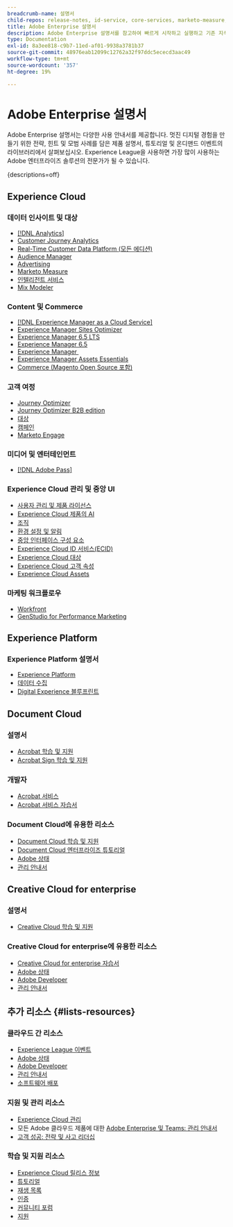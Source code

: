 ```yaml
---
breadcrumb-name: 설명서
child-repos: release-notes, id-service, core-services, marketo-measure, deliverability-learn, dynamic-media-developer-resources, dynamic-media-classic, journeys
title: Adobe Enterprise 설명서
description: Adobe Enterprise 설명서를 참고하여 빠르게 시작하고 실행하고 기존 지식을 기반으로 하여 Adobe 소프트웨어 전문가가 되어 보십시오. Experience Cloud, Experience Platform, Document Cloud 및 Creative Cloud for enterprise에서 제공하는 Adobe 엔터프라이즈 솔루션에 대한 가이드, 튜토리얼, 플레이리스트 및 릴리스 정보를 이용할 수 있습니다.
type: Documentation
exl-id: 8a3ee818-c9b7-11ed-af01-9938a3781b37
source-git-commit: 48976eab12099c12762a32f97ddc5ececd3aac49
workflow-type: tm+mt
source-wordcount: '357'
ht-degree: 19%

---
```



# Adobe Enterprise 설명서

Adobe Enterprise 설명서는 다양한 사용 안내서를 제공합니다. 멋진 디지털 경험을 만들기 위한 전략, 힌트 및 모범 사례를 담은 제품 설명서, 튜토리얼 및 온디맨드 이벤트의 라이브러리에서 살펴보십시오. Experience League을 사용하면 가장 많이 사용하는 Adobe 엔터프라이즈 솔루션의 전문가가 될 수 있습니다.

{descriptions=off}

## Experience Cloud

### 데이터 인사이트 및 대상

+ [[!DNL Analytics]](analytics.md)
+ [Customer Journey Analytics](customer-journey-analytics.md)
+ [Real-Time Customer Data Platform (모든 에디션)](real-time-customer-data-platform.md)
+ [Audience Manager](audience-manager.md)
+ [Advertising](advertising.md)
+ [Marketo Measure](marketo-measure.md)
+ [인텔리전트 서비스](intelligent-services.md)
+ [Mix Modeler](mix-modeler.md)

### Content 및 Commerce

+ [[!DNL Experience Manager as a Cloud Service]](experience-manager-cloud-service.md)
+ [Experience Manager Sites Optimizer](https://experienceleague.adobe.com/ko/docs/experience-manager-sites-optimizer/content/home)
+ [Experience Manager 6.5 LTS](experience-manager-65-lts.md)
+ [Experience Manager 6.5](experience-manager-65.md)
+ [Experience Manager &#x200B;](experience-manager-release-information#/help/using/aem-previous-versions.md)
+ [Experience Manager Assets Essentials](experience-manager-assets-essentials#help)
+ [Commerce (Magento Open Source 포함)](commerce.md)

### 고객 여정

+ [Journey Optimizer](journey-optimizer.md)
+ [Journey Optimizer B2B edition](journey-optimizer-b2b.md)
+ [대상](target.md)
+ [캠페인](campaign.md)
+ [Marketo Engage](marketo-engage.md)

### 미디어 및 엔터테인먼트

+ [[!DNL Adobe Pass]](pass.md)

### Experience Cloud 관리 및 중앙 UI

+ [사용자 관리 및 제품 라이선스](core-services#/help/interface/administration/admin-console.md)
+ [Experience Cloud 제품의 AI](core-services#/help/interface/features/generative-ai.md)
+ [조직](core-services#/help/interface/administration/organizations.md)
+ [환경 설정 및 알림](core-services#/help/interface/features/account-preferences.md)
+ [중앙 인터페이스 구성 요소](core-services#interface)
+ [Experience Cloud ID 서비스(ECID)](id-service#using)
+ [Experience Cloud 대상](core-services#/help/interface/services/audiences/overview.md)
+ [Experience Cloud 고객 속성](core-services#/help/interface/services/customer-attributes/attributes.md)
+ [Experience Cloud Assets](core-services#/help/interface/services/assets/experience-cloud-assets.md)

### 마케팅 워크플로우

+ [Workfront](workfront.md)
+ [GenStudio for Performance Marketing](genstudio-for-performance-marketing.md)

<!--
+ [Workfront Tutorials](workfront-learn#tutorials-workfront)
-->

## Experience Platform

### Experience Platform 설명서

+ [Experience Platform](experience-platform.md)
+ [데이터 수집](data-collection.md)
+ [Digital Experience 블루프린트](blueprints-learn#architecture)

## Document Cloud

### 설명서

+ [Acrobat 학습 및 지원](https://helpx.adobe.com/kr/support/acrobat.html)
+ [Acrobat Sign 학습 및 지원](https://helpx.adobe.com/kr/support/sign.html)

### 개발자

+ [Acrobat 서비스](https://developer.adobe.com/document-services/docs/overview/)
+ [Acrobat 서비스 자습서](acrobat-services-learn#tutorials)

### Document Cloud에 유용한 리소스

+ [Document Cloud 학습 및 지원](https://helpx.adobe.com/kr/support/document-cloud.html)
+ [Document Cloud 엔터프라이즈 튜토리얼](https://experienceleague.adobe.com/docs/home-tutorials.html?lang=ko#document-cloud-tutorials)
+ [Adobe 상태](https://status.adobe.com/)
+ [관리 안내서](https://helpx.adobe.com/kr/enterprise/admin-guide.html)

## Creative Cloud for enterprise

### 설명서

+ [Creative Cloud 학습 및 지원](https://helpx.adobe.com/kr/support/creative-cloud.html)

### Creative Cloud for enterprise에 유용한 리소스

+ [Creative Cloud for enterprise 자습서](creative-cloud-enterprise-learn#cce-learning-hub)
+ [Adobe 상태](https://status.adobe.com/)
+ [Adobe Developer](https://developer.adobe.com/)
+ [관리 안내서](https://helpx.adobe.com/kr/enterprise/admin-guide.html)

## 추가 리소스 {#lists-resources}

### 클라우드 간 리소스

+ [Experience League 이벤트](https://experienceleague.adobe.com/docs/release-notes/experience-cloud/current.html?lang=ko#events)
+ [Adobe 상태](https://status.adobe.com/)
+ [Adobe Developer](https://developer.adobe.com/)
+ [관리 안내서](https://helpx.adobe.com/kr/enterprise/admin-guide.html)
+ [소프트웨어 배포](experience-cloud#software-distribution)

### 지원 및 관리 리소스

+ [Experience Cloud 관리](core-services#/help/interface/administration/admin-tool-experience-cloud.md)
+ 모든 Adobe 클라우드 제품에 대한 [Adobe Enterprise 및 Teams: 관리 안내서](https://helpx.adobe.com/kr/enterprise/managing/user-guide.html)
+ [고객 성공: 전략 및 사고 리더십](customer-success#customer-success)

### 학습 및 지원 리소스

+ [Experience Cloud 릴리스 정보](release-notes#experience-cloud)
+ [튜토리얼](home-tutorials.md)
+ [재생 목록](https://experienceleague.adobe.com/ko/playlists)
+ [인증](certification#program)
+ [커뮤니티 포럼](https://experienceleaguecommunities.adobe.com)
+ [지원](https://experienceleague.adobe.com/ko?support-solution=General&support-tab=home#support)

<!--
+ [Events](events.md)
-->
